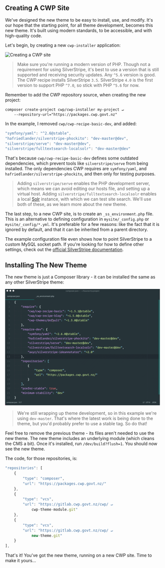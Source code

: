 ## Creating A CWP Site
We've designed the new theme to be easy to install, use, and modify. It's our hope that the starting point, for all theme development, becomes this new theme. It's built using modern standards, to be accessible, and with high-quality code.

Let's begin, by creating a new `cwp-installer` application:

![Creating a CWP site](images/creating-a-cwp-site.gif)

> Make sure you're running a modern version of PHP. Though not a requirement for using SilverStripe, it's best to use a version that is still supported and receiving security updates. Any `^5.6` version is good. The CWP recipe installs SilverStripe `3.5`. SilverStripe `4.0` is the first version to support PHP `^7.0`, so stick with PHP `^5.6` for now.

Remember to add the CWP repository source, when creating the new project:

```
composer create-project cwp/cwp-installer my-project ↵
    --repository-url="https://packages.cwp.govt.nz"
```

In the example, I removed `cwp/cwp-recipe-basic-dev`, and added:

```js
"symfony/yaml": "^2.6@stable",
"hafriedlander/silverstripe-phockito": "dev-master@dev",
"silverstripe/serve": "dev-master@dev",
"silverstripe/fulltextsearch-localsolr": "dev-master@dev"
```

That's because `cwp/cwp-recipe-basic-dev` defines some outdated dependencies, which prevent tools like `silverstripe/serve` from being installed. The only dependencies CWP requires are `symfony/yaml`, and `hafriedlander/silverstripe-phockito`, and then only for testing purposes.

> Adding `silverstripe/serve` enables the PHP development server, which means we can avoid editing our hosts file, and setting up a virtual host. Adding `silverstripe/fulltextsearch-localsolr` enables a local [Solr](http://lucene.apache.org/solr) instance, with which we can test site search. We'll use both of these, as we learn more about the new theme.

The last step, to a new CWP site, is to create an `_ss_environment.php` file. This is an alternative to defining configuration in `mysite/_config.php` or `mysite/_config/*.yml`. It's preferable for a few reasons: like the fact that it is ignored by default, and that it can be inherited from a parent directory.

The example configuration file even shows how to point SilverStripe to a custom MySQL socket path. If you're looking for how to define other settings, check out the [official SilverStripe documentation](https://docs.silverstripe.org/en/3/getting_started/environment_management).

## Installing The New Theme
The new theme is just a Composer library - it can be installed the same as any other SilverStripe theme:

![Installing the new theme](images/installing-the-new-theme.gif)

> We're still wrapping up theme development, so in this example we're using `dev-master`. That's where the latest work is being done to the theme, but you'd probably prefer to use a stable tag. So do that!

Feel free to remove the previous theme - its files aren't needed to use the new theme. The new theme includes an underlying module (which cleans the CMS a bit). Once it's installed, run `/dev/build?flush=1`. You should now see the new theme.

The code, for those repositories, is:

```js
"repositories": [
    {
        "type": "composer",
        "url": "https://packages.cwp.govt.nz/"
    },
    {
        "type": "vcs",
        "url": "https://gitlab.cwp.govt.nz/cwp/ ↵
            cwp-theme-module.git"
    },
    {
        "type": "vcs",
        "url": "https://gitlab.cwp.govt.nz/cwp/ ↵
            new-theme.git"
    }
],
```

That's it! You've got the new theme, running on a new CWP site. Time to make it yours...
